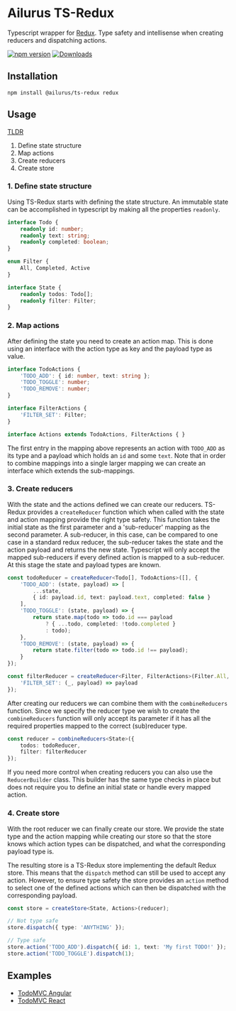 # Ailurus TS-Redux

Typescript wrapper for [Redux](https://github.com/reactjs/redux). Type safety and intellisense when creating reducers and dispatching actions.

[![npm version](https://img.shields.io/npm/v/@ailurus/ts-redux.svg)](https://www.npmjs.com/package/@ailurus/ts-redux)
[![Downloads](https://img.shields.io/npm/dt/@ailurus/ts-redux.svg)](https://www.npmjs.com/package/webpack-clicknow-angular)

## Installation
```
npm install @ailurus/ts-redux redux
```

## Usage

[TLDR](docs/usage.ts)
1. Define state structure
2. Map actions
3. Create reducers
4. Create store

### 1. Define state structure
Using TS-Redux starts with defining the state structure. An immutable state can be accomplished in typescript by making all the properties `readonly`.

```typescript
interface Todo {
    readonly id: number;
    readonly text: string;
    readonly completed: boolean;
}

enum Filter {
    All, Completed, Active
}

interface State {
    readonly todos: Todo[];
    readonly filter: Filter;
}
```

### 2. Map actions
After defining the state you need to create an action map. This is done using an interface with the action type as key and the payload type as value.

```typescript
interface TodoActions {
    'TODO_ADD': { id: number, text: string };
    'TODO_TOGGLE': number;
    'TODO_REMOVE': number;
}

interface FilterActions {
    'FILTER_SET': Filter;
}

interface Actions extends TodoActions, FilterActions { }
```

The first entry in the mapping above represents an action with `TODO_ADD` as its type and a payload which holds an `id` and some `text`. Note that in order to combine mappings into a single larger mapping we can create an interface which extends the sub-mappings.

### 3. Create reducers
With the state and the actions defined we can create our reducers. TS-Redux provides a `createReducer` function which when called with the state and action mapping provide the right type safety. This function takes the initial state as the first parameter and a 'sub-reducer' mapping as the second parameter. A sub-reducer, in this case, can be compared to one case in a standard redux reducer, the sub-reducer takes the state and the action payload and returns the new state. Typescript will only accept the mapped sub-reducers if every defined action is mapped to a sub-reducer. At this stage the state and payload types are known.

```typescript
const todoReducer = createReducer<Todo[], TodoActions>([], {
    'TODO_ADD': (state, payload) => [
        ...state,
        { id: payload.id, text: payload.text, completed: false }
    ],
    'TODO_TOGGLE': (state, payload) => {
        return state.map(todo => todo.id === payload
            ? { ...todo, completed: !todo.completed }
            : todo);
    },
    'TODO_REMOVE': (state, payload) => {
        return state.filter(todo => todo.id !== payload);
    }
});

const filterReducer = createReducer<Filter, FilterActions>(Filter.All, {
    'FILTER_SET': (_, payload) => payload
});
```

After creating our reducers we can combine them with the `combineReducers` function. Since we specify the reducer type we wish to create the `combineReducers` function will only accept its parameter if it has all the required properties mapped to the correct (sub)reducer type.

```typescript
const reducer = combineReducers<State>({
    todos: todoReducer,
    filter: filterReducer
});
```

If you need more control when creating reducers you can also use the `ReducerBuilder` class. This builder has the same type checks in place but does not require you to define an initial state or handle every mapped action.

### 4. Create store
With the root reducer we can finally create our store. We provide the state type and the action mapping while creating our store so that the store knows which action types can be dispatched, and what the corresponding payload type is.

The resulting store is a TS-Redux store implementing the default Redux store. This means that the `dispatch` method can still be used to accept any action. However, to ensure type safety the store provides an `action` method to select one of the defined actions which can then be dispatched with the corresponding payload.

```typescript
const store = createStore<State, Actions>(reducer);

// Not type safe
store.dispatch({ type: 'ANYTHING' });

// Type safe
store.action('TODO_ADD').dispatch({ id: 1, text: 'My first TODO!' });
store.action('TODO_TOGGLE').dispatch(1);
```

## Examples
* [TodoMVC Angular](https://github.com/ngfk/todomvc-angular-ts-redux)
* [TodoMVC React](https://github.com/ngfk/todomvc-react-ts-redux)
